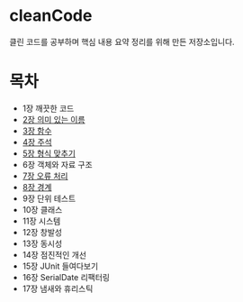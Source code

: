 # cleanCode
클린 코드를 공부하며 핵심 내용 요약 정리를 위해 만든 저장소입니다.

# 목차
- 1장 깨끗한 코드
- [2장 의미 있는 이름](https://github.com/postpone-jin/cleanCode/blob/main/2%EC%9E%A5%20%EC%9D%98%EB%AF%B8%20%EC%9E%88%EB%8A%94%20%EC%9D%B4%EB%A6%84.md)
- [3장 함수](https://github.com/postpone-jin/cleanCode/blob/main/3%EC%9E%A5%20%ED%95%A8%EC%88%98.md)
- [4장 주석](https://github.com/postpone-jin/cleanCode/blob/main/4%EC%9E%A5%20%EC%A3%BC%EC%84%9D.md)
- [5장 형식 맞추기](https://github.com/postpone-jin/cleanCode/blob/main/5%EC%9E%A5%20%ED%98%95%EC%8B%9D%20%EB%A7%9E%EC%B6%94%EA%B8%B0.md)
- 6장 객체와 자료 구조
- [7장 오류 처리](https://github.com/postpone-jin/cleanCode/blob/main/7%EC%9E%A5%20%EC%98%A4%EB%A5%98%EC%B2%98%EB%A6%AC.md)
- [8장 경계](https://github.com/postpone-jin/cleanCode/blob/main/8%EC%9E%A5%20%EA%B2%BD%EA%B3%84.md)
- 9장 단위 테스트
- 10장 클래스
- 11장 시스템
- 12장 창발성
- 13장 동시성
- 14장 점진적인 개선
- 15장 JUnit 들여다보기
- 16장 SerialDate 리팩터링
- 17장 냄새와 휴리스틱
